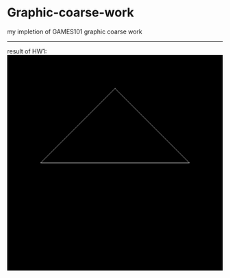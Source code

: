 # Graphic-coarse-work
my impletion of GAMES101 graphic coarse work

---
result of HW1:
![](./Assign1/res.gif)